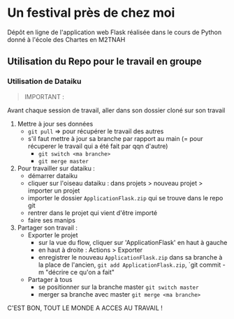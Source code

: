 # Un festival près de chez moi

Dépôt en ligne de l'application web Flask réalisée dans le cours de Python donné à l'école des Chartes en M2TNAH

## Utilisation du Repo pour le travail en groupe

### Utilisation de Dataiku

>IMPORTANT : 

Avant chaque session de travail, aller dans son dossier cloné sur son travail
1. Mettre à jour ses données
	- `git pull` => pour récupérer le travail des autres
	- s'il faut mettre à jour sa branche par rapport au main (= pour récuperer le travail qui a été fait par qqn d'autre)
		- `git switch <ma branche>`
		- `git merge master`
2. Pour travailler sur dataiku :
	- démarrer dataiku
	- cliquer sur l'oiseau dataiku : dans projets > nouveau projet > importer un projet
	- importer le dossier `ApplicationFlask.zip` qui se trouve dans le repo git
	- rentrer dans le projet qui vient d'être importé
	- faire ses manips
3. Partager son travail :
	- Exporter le projet
		- sur la vue du flow, cliquer sur 'ApplicationFlask' en haut à gauche
		- en haut à droite : Actions > Exporter 
		- enregistrer le nouveau `ApplicationFlask.zip` dans sa branche à la place de l'ancien, `git add ApplicationFlask.zip`, `git commit -m "décrire ce qu'on a fait"
	- Partager à tous
		- se positionner sur la branche master `git switch master`
		- merger sa branche avec master `git merge <ma branche>`

C'EST BON, TOUT LE MONDE A ACCES AU TRAVAIL !
